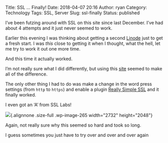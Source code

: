 Title: SSL ... Finally!
Date: 2018-04-07 20:16
Author: ryan
Category: Technology
Tags: SSL, Server
Slug: ssl-finally
Status: published

I’ve been futzing around with SSL on this site since last December. I’ve had about 4 attempts and it just never seemed to work.

Earlier this evening I was thinking about getting a second [Linode](https://www.linode.com) just to get a fresh start. I was *this* close to getting it when I thought, what the hell, let me try to work it out one more time.

And this time it actually worked.

I’m not really sure what I did differently, but using this [site](https://certbot.eff.org/lets-encrypt/ubuntuxenial-apache) seemed to make all of the difference.

The only other thing I had to do was make a change in the word press settings (from `http` to `https`) and enable a plugin [Really Simple SSL](https://really-simple-ssl.com) and it finally worked.

I even got an ‘A’ from SSL Labs!

![](/images/uploads/2018/04/Image-4-7-18-9-15-PM.png){.alignnone .size-full .wp-image-265 width="2732" height="2048"}

Again, not really sure why this seemed so hard and took so long.

I guess sometimes you just have to try over and over and over again
